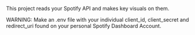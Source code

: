 This project reads your Spotify API and makes key visuals on them.

WARNING: Make an .env file with your individual client_id, client_secret and redirect_uri found on your personal Spotify Dashboard Account.
